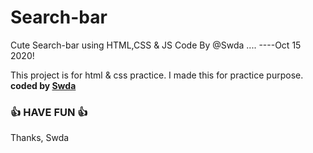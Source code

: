 # Search-bar
 Cute Search-bar using HTML,CSS & JS
 Code By @Swda ....
              ----Oct 15 2020!

This project is for html &amp; css practice. I made this for practice purpose.
<b>coded by [Swda](https://github.com/Supsource )</b>
### 👍 HAVE FUN 👍
Thanks, Swda
